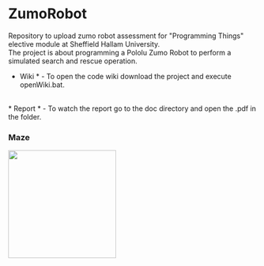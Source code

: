 # ZumoRobot
Repository to upload zumo robot assessment for "Programming Things" elective module at Sheffield Hallam University. <br>
The project is about programming a Pololu Zumo Robot to perform a simulated search and rescue operation.

* Wiki * - To open the code wiki download the project and execute openWiki.bat.
<br>
* Report * - To watch the report go to the doc directory and open the .pdf in the folder.

### Maze <br>
<img src="https://trello-attachments.s3.amazonaws.com/5fccd5d79beb851cea32e7ac/513x436/ceff32495f87f289bdb40da6effdabb7/image.png" width="218">
